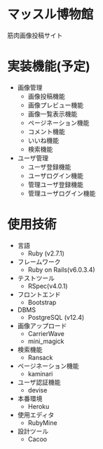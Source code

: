 # マッスル博物館
筋肉画像投稿サイト

# 実装機能(予定)
- 画像管理
    - 画像投稿機能
    - 画像プレビュー機能
    - 画像一覧表示機能
    - ページネーション機能
    - コメント機能
    - いいね機能
    - 検索機能
- ユーザ管理
    - ユーザ登録機能
    - ユーザログイン機能
    - 管理ユーザ登録機能
    - 管理ユーザログイン機能

# 使用技術
- 言語
    - Ruby (v2.7.1)
- フレームワーク
    - Ruby on Rails(v6.0.3.4)
- テストツール
    - RSpec(v4.0.1)
- フロントエンド
    - Bootstrap
- DBMS
    - PostgreSQL (v12.4)
- 画像アップロード
    - CarrierWave
    - mini_magick
- 検索機能
    - Ransack
- ページネーション機能
    - kaminari
- ユーザ認証機能
    - devise
- 本番環境
    - Heroku
- 使用エディタ
    - RubyMine
- 設計ツール
    - Cacoo
